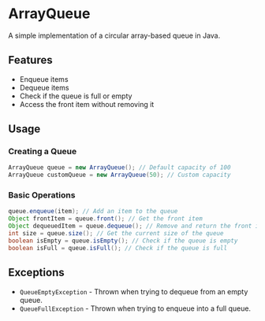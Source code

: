 # ArrayQueue

A simple implementation of a circular array-based queue in Java.

## Features

- Enqueue items
- Dequeue items
- Check if the queue is full or empty
- Access the front item without removing it

## Usage

### Creating a Queue

```java
ArrayQueue queue = new ArrayQueue(); // Default capacity of 100
ArrayQueue customQueue = new ArrayQueue(50); // Custom capacity
```

### Basic Operations

```java
queue.enqueue(item); // Add an item to the queue
Object frontItem = queue.front(); // Get the front item
Object dequeuedItem = queue.dequeue(); // Remove and return the front item
int size = queue.size(); // Get the current size of the queue
boolean isEmpty = queue.isEmpty(); // Check if the queue is empty
boolean isFull = queue.isFull(); // Check if the queue is full
```

## Exceptions

- `QueueEmptyException` - Thrown when trying to dequeue from an empty queue.
- `QueueFullException` - Thrown when trying to enqueue into a full queue.
